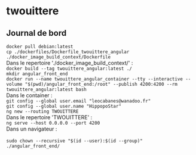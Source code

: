 # twouittere

## Journal de bord

`docker pull debian:latest`  
`cp ./dockerfiles/Dockerfile_twouittere_angular ./docker_image_build_context/Dockerfile`  
Dans le repertoire './docker\_image\_build\_context/' :  
	`docker build --tag twouittere_angular:latest ./`  
`mkdir angular_front_end`  
`docker run --name twouittere_angular_container --tty --interactive --volume "$(pwd)/angular_front_end:/root" --publish 4200:4200 --rm twouittere_angular:latest bash`  
Dans le container :  
	`git config --global user.email "leocabanes@wanadoo.fr"`  
	`git config --global user.name "HippopoStar"`  
	`ng new --routing TWOUITTERE`  
	Dans le repertoire 'TWOUITTERE' :  
		`ng serve --host 0.0.0.0 --port 4200`  
Dans un navigateur :  
	[](http://127.0.0.1:4200/)  
`sudo chown --recursive "$(id --user):$(id --group)" ./angular_front_end/`  


